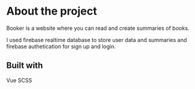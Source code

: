 # About the project

Booker is a website where you can read and create summaries of books.

I used firebase realtime database to store user data and summaries and firebase authetication for sign up and login.

## Built with

Vue
SCSS



